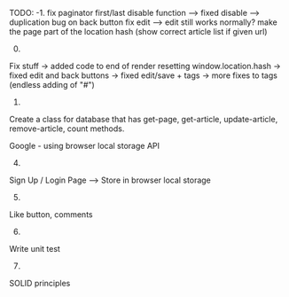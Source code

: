 TODO:
-1.
fix paginator first/last disable function --> fixed disable --> duplication bug on back button
fix edit --> edit still works normally?
make the page part of the location hash (show correct article list if given url)

0.
Fix stuff -> added code to end of render resetting window.location.hash
-> fixed edit and back buttons
-> fixed edit/save + tags
-> more fixes to tags (endless adding of "#")

1. 
Create a class for database that has get-page, get-article, update-article, remove-article, count methods.

Google - using browser local storage API

4.
Sign Up / Login Page  --> Store in browser local storage

5.
Like button, comments

6.
Write unit test

7.
SOLID principles





